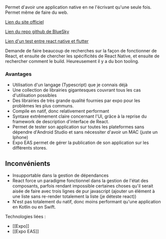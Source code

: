 Permet d'avoir une application native en ne l'écrivant qu'une seule fois. Permet même de faire du web.

[Lien du site officiel ](https://reactnative.dev/)

[Lien du repo github de BlueSky](https://github.com/bluesky-social/social-app)

[Lien d'un test entre react native et flutter](https://medium.com/@fmmagalhaes/i-built-the-same-app-with-flutter-react-native-and-ionic-33ff8b358562)

Demande de faire beaucoup de recherches sur la façon de fonctionner de React, et ensuite de chercher les spécificités de React Native, et ensuite de rechercher comment le build. Heureusement il y a du bon tooling.

### Avantages

 * Utilisation d'un langage (Typescript) que je connais déjà
 * Une collection de librairies gigantesques couvrant tous les cas d'utilisation possibles
 * Des librairies de très grande qualité fournies par expo pour les problèmes les plus communs.
 * Compile en natif, donc relativement performant
 * Syntaxe extrêmement claire concernant l'UI, grâce à la reprise du framework de description d'interface de React.
 * Permet de tester son application sur toutes les plateformes sans dépendre d'Android Studio et sans nécessiter d'avoir un MAC (juste un Iphone)
 * Expo EAS permet de gérer la publication de son application sur les différents stores.

## Inconvénients

 * Insupportable dans la gestion de dépendances
 * React force un paradigme fonctionnel dans la gestion de l'état des composants, parfois rendant impossible certaines choses qu'il serait aisée de faire avec trois lignes de pur javascript (ajouter un élément à une liste sans re-render totalement la liste (je déteste react))
 * N'est pas totalement du natif, donc moins performant qu'une application en Kotlin ou en Swift.

Technologies liées :

 * [[Expo]]
 * [[Expo EAS]]
 